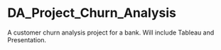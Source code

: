 # DA_Project_Churn_Analysis
 A customer churn analysis project for a bank. Will include Tableau and Presentation.
